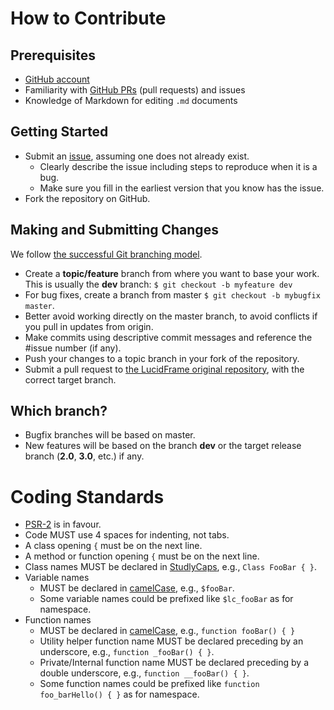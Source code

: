 # How to Contribute

## Prerequisites

- [GitHub account](https://github.com/signup/free)
- Familiarity with [GitHub PRs](https://help.github.com/articles/using-pull-requests) (pull requests) and issues
- Knowledge of Markdown for editing `.md` documents

## Getting Started

- Submit an [issue](https://github.com/cithukyaw/LucidFrame/issues), assuming one does not already exist.
  - Clearly describe the issue including steps to reproduce when it is a bug.
  - Make sure you fill in the earliest version that you know has the issue.
- Fork the repository on GitHub.


## Making and Submitting Changes

We follow [the successful Git branching model](http://nvie.com/posts/a-successful-git-branching-model/).

- Create a **topic/feature** branch from where you want to base your work. This is usually the **dev** branch: `$ git checkout -b myfeature dev`
- For bug fixes, create a branch from master `$ git checkout -b mybugfix master`.
- Better avoid working directly on the master branch, to avoid conflicts if you pull in updates from origin.
- Make commits using descriptive commit messages and reference the #issue number (if any).
- Push your changes to a topic branch in your fork of the repository.
- Submit a pull request to [the LucidFrame original repository](github.com/cithukyaw/LucidFrame), with the correct target branch.

## Which branch?

- Bugfix branches will be based on master.
- New features will be based on the branch **dev** or the target release branch (**2.0**, **3.0**, etc.) if any.

# Coding Standards

- [PSR-2](http://www.php-fig.org/psr/psr-2/) is in favour.
- Code MUST use 4 spaces for indenting, not tabs.
- A class opening `{` must be on the next line.
- A method or function opening `{` must be on the next line.
- Class names MUST be declared in [StudlyCaps](http://en.wikipedia.org/wiki/CamelCase), e.g., `Class FooBar { }`.
- Variable names
  - MUST be declared in [camelCase](http://en.wikipedia.org/wiki/CamelCase), e.g., `$fooBar`.
  - Some variable names could be prefixed like `$lc_fooBar` as for namespace.
- Function names
  - MUST be declared in [camelCase](http://en.wikipedia.org/wiki/CamelCase), e.g., `function fooBar() { }`
  - Utility helper function name MUST be declared preceding by an underscore, e.g., `function _fooBar() { }`.
  - Private/Internal function name MUST be declared preceding by a double underscore, e.g., `function __fooBar() { }`.
  - Some function names could be prefixed like `function foo_barHello() { }` as for namespace.
